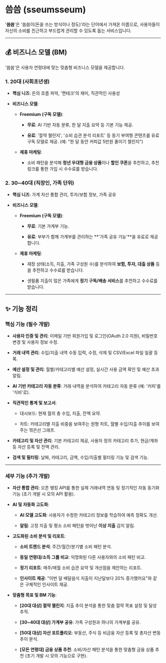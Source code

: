 # 씀씀 (sseumsseum)

'**씀씀**'은 '씀씀이(돈을 쓰는 방식이나 정도)'라는 단어에서 가져온 이름으로, 사용자들이 자신의 소비를 친근하고 부드럽게 관리할 수 있도록 돕는 서비스입니다.

---

## 💰 비즈니스 모델 (BM)

'씀씀'은 사용자 연령대에 맞는 맞춤형 비즈니스 모델을 제공합니다.

### 1. 20대 (사회초년생)

* **핵심 니즈**: 돈의 흐름 파악, '짠테크'의 재미, 직관적인 사용성

* **비즈니스 모델**:

  * **Freemium (구독 모델)**:

    * **무료**: AI 기반 자동 분류, 한 달 지출 요약 등 기본 기능 제공.

    * **유료**: '절약 챌린지', '소비 습관 분석 리포트' 등 동기 부여형 콘텐츠를 유료 구독 모델로 제공. (예: "한 달 동안 커피값 5만원 줄이기 챌린지")

  * **제휴 마케팅**:

    * 소비 패턴을 분석해 **청년 우대형 금융 상품**이나 **할인 쿠폰**을 추천하고, 추천 링크를 통한 가입 시 수수료를 받습니다.

### 2. 30~40대 (직장인, 가족 단위)

* **핵심 니즈**: 가계 자산 통합 관리, 투자/보험 정보, 가족 공유

* **비즈니스 모델**:

  * **Freemium (구독 모델)**:

    * **무료**: 기본 가계부 기능.

    * **유료**: 부부가 함께 가계부를 관리하는 **'가족 공유 기능'**을 유료로 제공합니다.

  * **제휴 마케팅**:

    * 재정 상태(소득, 지출, 가족 구성원 수)를 분석하여 **보험, 투자, 대출 상품** 등을 추천하고 수수료를 받습니다.

    * 생필품 지출이 많은 가족에게 **정기 구독/배송 서비스**를 추천하고 수수료를 받습니다.

---

## ✨ 기능 정리

### 핵심 기능 (필수 개발)

* **사용자 인증 및 관리**: 이메일 기반 회원가입 및 로그인(OAuth 2.0 지원), 비밀번호 변경 및 사용자 정보 수정.

* **거래 내역 관리**: 수입/지출 내역 수동 입력, 수정, 삭제 및 CSV/Excel 파일 일괄 등록.

* **예산 설정 및 관리**: 월별/카테고리별 예산 설정, 실시간 사용 금액 확인 및 예산 초과 알림.

* **AI 기반 카테고리 자동 분류**: 거래 내역을 분석하여 카테고리 자동 분류 (예: '커피'를 '식비'로).

* **직관적인 통계 및 보고서**:

  * 대시보드: 현재 월의 총 수입, 지출, 잔액 요약.

  * 차트: 카테고리별 지출 비중을 보여주는 원형 차트, 월별 수입/지출 추이를 보여주는 꺾은선 그래프.

* **카테고리 및 자산 관리**: 기본 카테고리 제공, 사용자 정의 카테고리 추가, 현금/계좌 등 자산 등록 및 잔액 관리.

* **검색 및 필터링**: 날짜, 카테고리, 금액, 수입/지출별 필터링 기능 및 검색 기능.

---

### 세부 기능 (추가 개발)

* **자산 통합 관리**: 오픈 뱅킹 API를 통한 실제 거래내역 연동 및 정기적인 자동 동기화 기능 (초기 개발 시 모의 API 활용).

* **AI 및 자동화 고도화**:

  * **AI 모델 고도화**: 사용자가 수정한 카테고리 정보를 학습하여 예측 정확도 개선.

  * **알림**: 고정 지출 및 평소 소비 패턴을 벗어난 **이상 지출** 감지 알림.

* **고도화된 소비 분석 및 리포트**:

  * **소비 트렌드 분석**: 주간/월간/분기별 소비 패턴 분석.

  * **동일 연령대/소득 그룹 비교**: 익명화된 다른 사용자와의 소비 패턴 비교.

  * **정기 리포트**: 매주/매월 소비 습관 요약 및 개선점을 제안하는 리포트.

  * **인사이트 제공**: "이번 달 배달음식 지출이 지난달보다 20% 증가했어요"와 같은 구체적인 인사이트 제공.

* **맞춤형 목표 및 BM 기능**:

  * **[20대 대상] 절약 챌린지**: 지출 추이 분석을 통한 맞춤 절약 목표 설정 및 달성 추적.

  * **[30~40대 대상] 가계부 공유**: 가족 구성원과 하나의 가계부를 공유.

  * **[50대 대상] 자산 포트폴리오**: 부동산, 주식 등 비금융 자산 등록 및 총자산 변동 추이 분석.

  * **[모든 연령대] 금융 상품 추천**: 소비/자산 패턴 분석을 통한 맞춤형 금융 상품 추천 (초기 개발 시 모의 기능으로 구현).